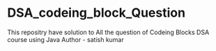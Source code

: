 # DSA_codeing_block_Question
This repositry have solution to All the question of Codeing Blocks  DSA course using Java
Author - satish kumar
